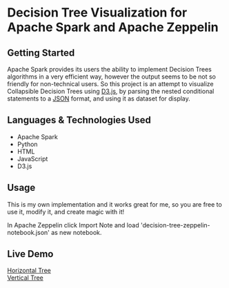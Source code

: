 # Decision Tree Visualization for Apache Spark and Apache Zeppelin
## Getting Started
Apache Spark provides its users the ability to implement Decision Trees algorithms in a very efficient way, however the output seems to be not so friendly for non-technical users. So this project is an attempt to visualize Collapsible Decision Trees using [D3.js](https://d3js.org/), by parsing the nested conditional statements to a [JSON](http://www.json.org/) format, and using it as dataset for display. 
## Languages & Technologies Used
+ Apache Spark
+ Python
+ HTML
+ JavaScript
+ D3.js
## Usage
This is my own implementation and it works great for me, so you are free to use it, modify it, and create magic with it! 

In Apache Zeppelin click Import Note and load 'decision-tree-zeppelin-notebook.json' as new notebook.

## Live Demo
[Horizontal Tree](http://jsfiddle.net/coma123/p481fg25/) <br />
[Vertical Tree](http://jsfiddle.net/coma123/3fgp7a6s/)

